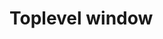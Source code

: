 

# Toplevel window

<script setup>
import PictureInPicture from './PictureInPicture.vue'
</script>

<ClientOnly>
  <PictureInPicture />
</ClientOnly>